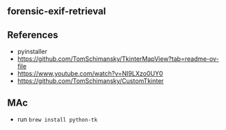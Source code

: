 ## forensic-exif-retrieval

## References
- pyinstaller
- https://github.com/TomSchimansky/TkinterMapView?tab=readme-ov-file
- https://www.youtube.com/watch?v=NI9LXzo0UY0
- https://github.com/TomSchimansky/CustomTkinter


## MAc
- run `brew install python-tk`
